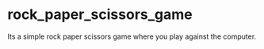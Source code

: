 # rock_paper_scissors_game
Its a simple rock paper scissors game where you play against the computer. 
